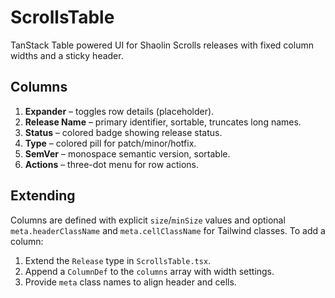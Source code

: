 # ScrollsTable

TanStack Table powered UI for Shaolin Scrolls releases with fixed column widths and a sticky header.

## Columns

1. **Expander** – toggles row details (placeholder).
2. **Release Name** – primary identifier, sortable, truncates long names.
3. **Status** – colored badge showing release status.
4. **Type** – colored pill for patch/minor/hotfix.
5. **SemVer** – monospace semantic version, sortable.
6. **Actions** – three-dot menu for row actions.

## Extending

Columns are defined with explicit `size`/`minSize` values and optional
`meta.headerClassName` and `meta.cellClassName` for Tailwind classes.
To add a column:

1. Extend the `Release` type in `ScrollsTable.tsx`.
2. Append a `ColumnDef` to the `columns` array with width settings.
3. Provide `meta` class names to align header and cells.

